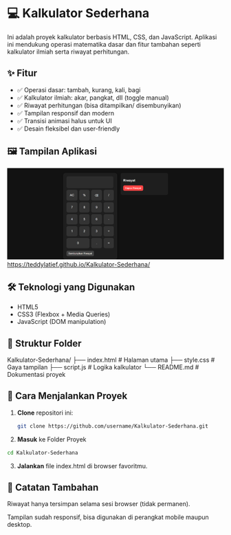 # 💻 Kalkulator Sederhana

Ini adalah proyek kalkulator berbasis HTML, CSS, dan JavaScript. Aplikasi ini mendukung operasi matematika dasar dan fitur tambahan seperti kalkulator ilmiah serta riwayat perhitungan.

## ✨ Fitur

- ✅ Operasi dasar: tambah, kurang, kali, bagi
- ✅ Kalkulator ilmiah: akar, pangkat, dll (toggle manual)
- ✅ Riwayat perhitungan (bisa ditampilkan/ disembunyikan)
- ✅ Tampilan responsif dan modern
- ✅ Transisi animasi halus untuk UI
- ✅ Desain fleksibel dan user-friendly


## 🖼️ Tampilan Aplikasi

![Tampilan Kalkulator](image.png) 
https://teddylatief.github.io/Kalkulator-Sederhana/

## 🛠️ Teknologi yang Digunakan

- HTML5
- CSS3 (Flexbox + Media Queries)
- JavaScript (DOM manipulation)

## 📁 Struktur Folder

Kalkulator-Sederhana/
├── index.html # Halaman utama
├── style.css # Gaya tampilan
├── script.js # Logika kalkulator
└── README.md # Dokumentasi proyek



## 🚀 Cara Menjalankan Proyek

1. **Clone** repositori ini:

   ```bash
   git clone https://github.com/username/Kalkulator-Sederhana.git

2. **Masuk** ke Folder Proyek

  ```bash
  cd Kalkulator-Sederhana
  ```

3. **Jalankan** file index.html di browser favoritmu.


## 📌 Catatan Tambahan

Riwayat hanya tersimpan selama sesi browser (tidak permanen).

Tampilan sudah responsif, bisa digunakan di perangkat mobile maupun desktop.
